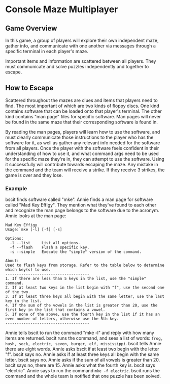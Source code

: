 # Console Maze Multiplayer
## Game Overview
In this game, a group of players will explore their own independent maze,
gather info, and communicate with one another via messages through a 
specific terminal in each player's maze.

Important items and information are scattered between all players. They 
must communicate and solve puzzles independently and together to escape.

## How to Escape
Scattered throughout the mazes are clues and items that players need to
find. The most important of which are two kinds of floppy discs. One kind
contains software that can be loaded onto that player's terminal. The other
kind contains "man page" files for specific software. Man pages will never
be found in the same maze that their corresponding software is found in.

By reading the man pages, players will learn how to use the software, and
must clearly communicate those instructions to the player who has the
software for it, as well as gather any relevant info needed for the
software from all players. Once the player with the software feels
confident in their understanding of how to use it, and what command args
need to be used for the specific maze they're in, they can attempt to
use the software. Using it successfully will contribute towards escaping
the maze. Any mistake in the command and the team will receive a strike.
If they receive 3 strikes, the game is over and they lose.

### Example
bscit finds software called "mke". Annie finds a man page for software
called "Mad Key Effigy". They mention what they've found to each other
and recognize the man page belongs to the software due to the acronym.
Annie looks at the man page:

```
Mad Key Effigy
Usage: mke [-l] [-f] [-s]

Options:
  -l --list     List all options.
  -f --flash    Flash a specific key.
  -s --simple   Execute the "simple" version of the command.

About:
Used to flash keys from storage. Refer to the table below to determine which key(s) to use. 
-------------------------------------
1. If there are less than 5 keys in the list, use the "simple" command.
2. If at least two keys in the list begin with "f", use the second one of the two.
3. If at least three keys all begin with the same letter, use the last key in the list.
4. If the sum of the vowels in the list is greater than 20, use the first key in the list that contains a vowel.
5. If none of the above, use the fourth key in the list if it has an even number of letters, otherwise use the 5th key.
-------------------------------------
```

Annie tells bscit to run the command "mke -l" and reply with how many
items are returned. bscit runs the command, and sees a list of words: 
``frog, hush, sock, electric, seven, burger, elf, mississippi``. 
bscit tells Annie there are eight words. Annie asks bscit if at least
two begin with the letter "f". bscit says no. Annie asks if at least
three keys all begin with the same letter. bscit says no. Annie asks 
if the sum of all vowels is greater than 20. bscit says no, there 
are 15. Annie asks what the fourth key is. bscit says "electric".
Annie says to run the command `mke -f electric`. bscit runs the
command and the whole team is notified that one puzzle has been
solved.
